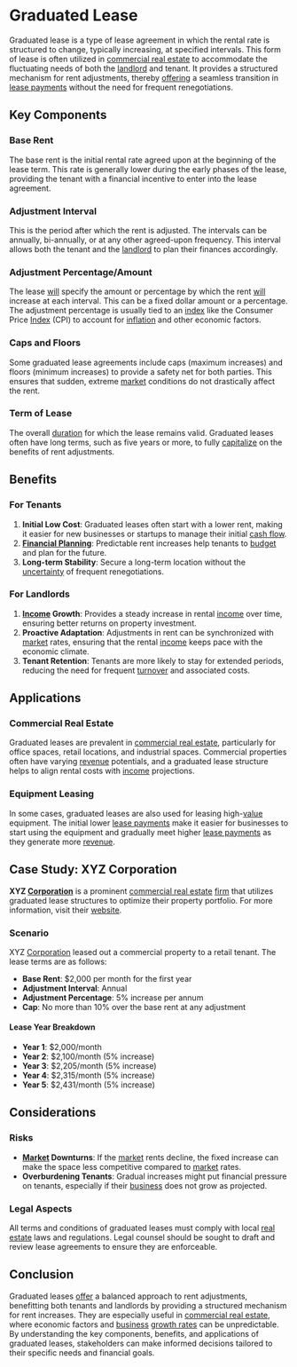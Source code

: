 # Graduated Lease

Graduated lease is a type of lease agreement in which the rental rate is structured to change, typically increasing, at specified intervals. This form of lease is often utilized in [commercial real estate](../c/commercial_real_estate.md) to accommodate the fluctuating needs of both the [landlord](../l/landlord.md) and tenant. It provides a structured mechanism for rent adjustments, thereby [offering](../o/offering.md) a seamless transition in [lease payments](../l/lease_payments.md) without the need for frequent renegotiations.

## Key Components

### Base Rent
The base rent is the initial rental rate agreed upon at the beginning of the lease term. This rate is generally lower during the early phases of the lease, providing the tenant with a financial incentive to enter into the lease agreement.

### Adjustment Interval
This is the period after which the rent is adjusted. The intervals can be annually, bi-annually, or at any other agreed-upon frequency. This interval allows both the tenant and the [landlord](../l/landlord.md) to plan their finances accordingly.

### Adjustment Percentage/Amount
The lease [will](../w/will.md) specify the amount or percentage by which the rent [will](../w/will.md) increase at each interval. This can be a fixed dollar amount or a percentage. The adjustment percentage is usually tied to an [index](../i/index_instrument.md) like the Consumer Price [Index](../i/index_instrument.md) (CPI) to account for [inflation](../i/inflation.md) and other economic factors.

### Caps and Floors
Some graduated lease agreements include caps (maximum increases) and floors (minimum increases) to provide a safety net for both parties. This ensures that sudden, extreme [market](../m/market.md) conditions do not drastically affect the rent.

### Term of Lease
The overall [duration](../d/duration.md) for which the lease remains valid. Graduated leases often have long terms, such as five years or more, to fully [capitalize](../c/capitalize.md) on the benefits of rent adjustments.

## Benefits

### For Tenants
1. **Initial Low Cost**: Graduated leases often start with a lower rent, making it easier for new businesses or startups to manage their initial [cash flow](../c/cash_flow.md).
2. **[Financial Planning](../f/financial_planning.md)**: Predictable rent increases help tenants to [budget](../b/budget.md) and plan for the future.
3. **Long-term Stability**: Secure a long-term location without the [uncertainty](../u/uncertainty_in_trading.md) of frequent renegotiations.

### For Landlords
1. **[Income](../i/income.md) Growth**: Provides a steady increase in rental [income](../i/income.md) over time, ensuring better returns on property investment.
2. **Proactive Adaptation**: Adjustments in rent can be synchronized with [market](../m/market.md) rates, ensuring that the rental [income](../i/income.md) keeps pace with the economic climate.
3. **Tenant Retention**: Tenants are more likely to stay for extended periods, reducing the need for frequent [turnover](../t/turnover.md) and associated costs.

## Applications

### Commercial Real Estate
Graduated leases are prevalent in [commercial real estate](../c/commercial_real_estate.md), particularly for office spaces, retail locations, and industrial spaces. Commercial properties often have varying [revenue](../r/revenue.md) potentials, and a graduated lease structure helps to align rental costs with [income](../i/income.md) projections.

### Equipment Leasing
In some cases, graduated leases are also used for leasing high-[value](../v/value.md) equipment. The initial lower [lease payments](../l/lease_payments.md) make it easier for businesses to start using the equipment and gradually meet higher [lease payments](../l/lease_payments.md) as they generate more [revenue](../r/revenue.md).

## Case Study: XYZ Corporation
**XYZ [Corporation](../c/corporation.md)** is a prominent [commercial real estate](../c/commercial_real_estate.md) [firm](../f/firm.md) that utilizes graduated lease structures to optimize their property portfolio. For more information, visit their [website](https://www.xyzcorporation.com).

### Scenario
XYZ [Corporation](../c/corporation.md) leased out a commercial property to a retail tenant. The lease terms are as follows:
- **Base Rent**: $2,000 per month for the first year
- **Adjustment Interval**: Annual
- **Adjustment Percentage**: 5% increase per annum
- **Cap**: No more than 10% over the base rent at any adjustment

#### Lease Year Breakdown
- **Year 1**: $2,000/month
- **Year 2**: $2,100/month (5% increase)
- **Year 3**: $2,205/month (5% increase)
- **Year 4**: $2,315/month (5% increase)
- **Year 5**: $2,431/month (5% increase)

## Considerations

### Risks
- **[Market](../m/market.md) Downturns**: If the [market](../m/market.md) rents decline, the fixed increase can make the space less competitive compared to [market](../m/market.md) rates.
- **Overburdening Tenants**: Gradual increases might put financial pressure on tenants, especially if their [business](../b/business.md) does not grow as projected.

### Legal Aspects
All terms and conditions of graduated leases must comply with local [real estate](../r/real_estate.md) laws and regulations. Legal counsel should be sought to draft and review lease agreements to ensure they are enforceable.

## Conclusion
Graduated leases [offer](../o/offer.md) a balanced approach to rent adjustments, benefitting both tenants and landlords by providing a structured mechanism for rent increases. They are especially useful in [commercial real estate](../c/commercial_real_estate.md), where economic factors and [business](../b/business.md) [growth rates](../g/growth_rates_in_trading.md) can be unpredictable. By understanding the key components, benefits, and applications of graduated leases, stakeholders can make informed decisions tailored to their specific needs and financial goals.